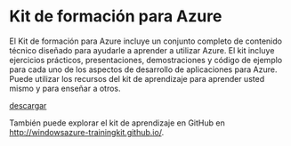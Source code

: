 
<div>
<h1>Kit de formación para Azure</h1>
<p>El Kit de formación para Azure incluye un conjunto completo de contenido técnico diseñado para ayudarle a aprender a utilizar Azure. El kit incluye ejercicios prácticos, presentaciones, demostraciones y código de ejemplo para cada uno de los aspectos de desarrollo de aplicaciones para Azure. Puede utilizar los recursos del kit de aprendizaje para aprender usted mismo y para enseñar a otros.</p>
<p><a  href="http://go.microsoft.com/fwlink/p/?LinkId=331133" class="solution-cta-link light-font arrowbtn green">descargar</a></p>
<p>También puede explorar el kit de aprendizaje en GitHub en <a  href="http://windowsazure-trainingkit.github.io/">http://windowsazure-trainingkit.github.io/</a>.</p>
</div>

 